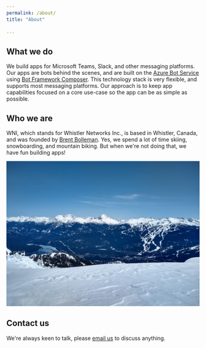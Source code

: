 ```yaml
---
permalink: /about/
title: "About"

---
```

## What we do
We build apps for Microsoft Teams, Slack, and other messaging platforms.  Our apps are bots behind the scenes, and are built on the [Azure Bot Service](https://azure.microsoft.com/en-us/services/bot-services/) using [Bot Framework Composer](https://docs.microsoft.com/en-us/composer/).  This technology stack is very flexible, and supports most messaging platforms.  Our approach is to keep app capabilities focused on a core use-case so the app can be as simple as possible.  
## Who we are
WNI, which stands for Whistler Networks Inc., is based in Whistler, Canada, and was founded by [Brent Bolleman](https://www.linkedin.com/in/bolleman/).  Yes, we spend a lot of time skiing, snowboarding, and mountain biking.  But when we're not doing that, we have fun building apps!  

![](/assets/images/whistler-pic.JPG)

## Contact us
We're always keen to talk, please [email us](mailto:heya@wni.app) to discuss anything.